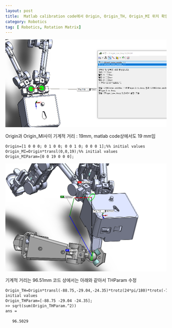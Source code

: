```yaml
---
layout: post
title:  Matlab calibration code에서 Origin, Origin_TH, Origin_MI 위치 확인
category: Robotics
tag: [ Robotics, Rotation Matrix]
---
```


![](Untitled-866c96e6-7ed5-42f0-be52-cb4884dc93b9.png)

Origin과 Origin_MI사이 기계적 거리 : 19mm, matlab code상에서도 19 mm임 

    Origin=[1 0 0 0; 0 1 0 0; 0 0 1 0; 0 0 0 1];%% initial values
    Origin_MI=Origin*transl(0,0,19);%% initial values
    Origin_MIParam=[0 0 19 0 0 0];

![](Untitled-36607a91-c45d-44ef-9a79-60af788e8140.png)

기계적 거리는 96.51mm 코드 상에서는 아래와 같아서 THParam 수정

    Origin_TH=Origin*transl(-88.75,-29.04,-24.35)*trotz(24*pi/180)*trotx(-75*pi/180)*troty(54*pi/180)*trotz(45*pi/180);%% initial values
    Origin_THParam=[-88.75 -29.04 -24.35];
    >> sqrt(sum(Origin_THParam.^2))
    ans =
    
       96.5029